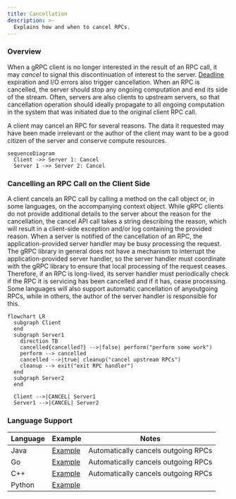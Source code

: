 ```yaml
---
title: Cancellation
description: >-
  Explains how and when to cancel RPCs.
---
```


### Overview

When a gRPC client is no longer interested in the result of an RPC call, it may
_cancel_ to signal this discontinuation of interest to the server.
[Deadline](https://grpc.io/docs/guides/deadlines/) expiration and I/O errors
also trigger cancellation.  When an RPC is cancelled, the server should stop
any ongoing computation and end its side of the stream. Often, servers are also
clients to upstream servers, so that cancellation operation should ideally
propagate to all ongoing computation in the system that was initiated due to
the original client RPC call.

A client may cancel an RPC for several reasons. The data it requested may have
been made irrelevant or the author of the client may want to be a good citizen
of the server and conserve compute resources.

```mermaid
sequenceDiagram
  Client ->> Server 1: Cancel
  Server 1 ->> Server 2: Cancel
```


### Cancelling an RPC Call on the Client Side

A client cancels an RPC call by calling a method on the call object or, in some
languages, on the accompanying context object. While gRPC clients do not
provide additional details to the server about the reason for the cancellation,
the cancel API call takes a string describing the reason, which will result in
a client-side exception and/or log containing the provided reason. When a
server is notified of the cancellation of an RPC, the application-provided
server handler may be busy processing the request. The gRPC library in general
does not have a mechanism to interrupt the application-provided server handler,
so the server handler must coordinate with the gRPC library to ensure that
local processing of the request ceases.  Therefore, if an RPC is long-lived,
its server handler must periodically check if the RPC it is servicing has been
cancelled and if it has, cease processing.  Some languages will also
support automatic cancellation of anyoutgoing RPCs, while in others, the author
of the server handler is responsible for this.


```mermaid
flowchart LR
  subgraph Client
  end
  subgraph Server1
    direction TB
    cancelled{cancelled?} -->|false| perform("perform some work")
    perform --> cancelled
    cancelled -->|true| cleanup("cancel upstream RPCs")
    cleanup --> exit("exit RPC handler")
  end
  subgraph Server2
  end

  Client -->|CANCEL| Server1
  Server1 -->|CANCEL| Server2
```

### Language Support

| Language | Example        | Notes                            |
|----------|----------------|----------------------------------|
| Java     |[Example](https://github.com/grpc/grpc-java/tree/master/examples/src/main/java/io/grpc/examples/cancellation)|Automatically cancels outgoing RPCs|
| Go       |[Example](https://github.com/grpc/grpc-go/tree/master/examples/features/cancellation)|Automatically cancels outgoing RPCs|
| C++      |[Example](https://github.com/grpc/grpc/tree/master/examples/cpp/cancellation)|Automatically cancels outgoing RPCs|
| Python | [Example](https://github.com/grpc/grpc/tree/master/examples/python/cancellation)||
